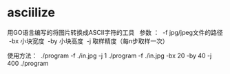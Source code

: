 # asciilize
用GO语言编写的将图片转换成ASCII字符的工具
 
参数 ：
  -f jpg/jpeg文件的路径
  -bx 小块宽度
  -by 小块高度
  -j 取样精度（每n步取样一次）
  
 使用方法：
  ./program -f ./in.jpg -j 1
  ./program -f ./in.jpg -bx 20 -by 40 -j 400
  ./program
 
